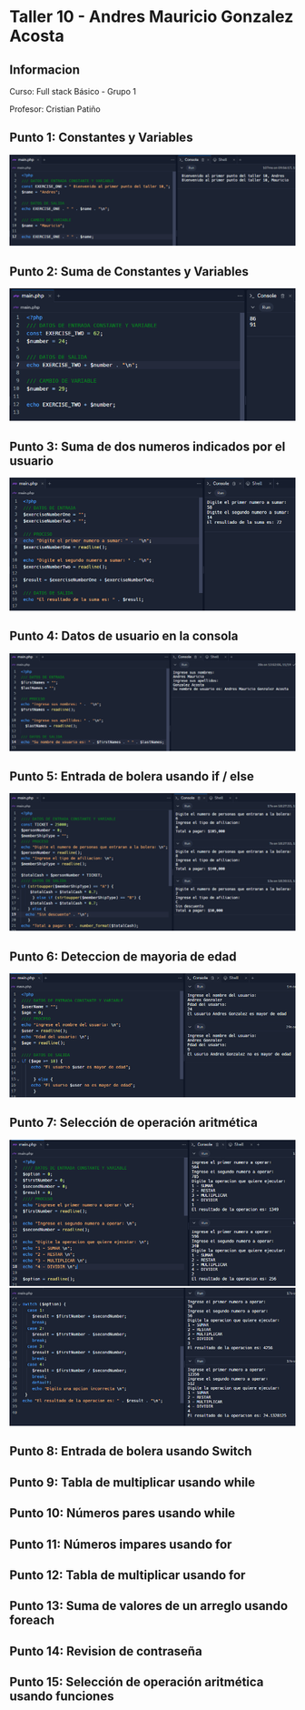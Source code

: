 <h1>Taller 10 - Andres Mauricio Gonzalez Acosta</h1>

<h2>Informacion</h2>
<p>Curso: Full stack Básico - Grupo 1</p>
<p>Profesor: Cristian Patiño</p>

<h2>Punto 1: Constantes y Variables</h2>
<img src="./public/images/punto-1.PNG" alt="punto 1">

<h2>Punto 2: Suma de Constantes y Variables</h2>
<img src="./public/images/punto-2.PNG" alt="punto 2">

<h2>Punto 3: Suma de dos numeros indicados por el usuario</h2>
<img src="./public/images/punto-3.PNG" alt="punto 3">

<h2>Punto 4: Datos de usuario en la consola</h2>
<img src="./public/images/punto-4.PNG" alt="punto 4">

<h2>Punto 5: Entrada de bolera usando if / else</h2>
<img src="./public/images/punto-5.PNG" alt="punto 5">

<h2>Punto 6: Deteccion de mayoria de edad</h2>
<img src="./public/images/punto-6.PNG" alt="punto 6">

<h2>Punto 7: Selección de operación aritmética</h2>
<img src="./public/images/punto-7.1.PNG" alt="punto 7-1">
<img src="./public/images/punto-7.2.PNG" alt="punto 7-2">

<h2>Punto 8: Entrada de bolera usando Switch</h2>

<h2>Punto 9: Tabla de multiplicar usando while</h2>

<h2>Punto 10: Números pares usando while</h2>

<h2>Punto 11: Números impares usando for</h2>

<h2>Punto 12: Tabla de multiplicar usando for</h2>

<h2>Punto 13: Suma de valores de un arreglo usando foreach</h2>

<h2>Punto 14: Revision de contraseña</h2>

<h2>Punto 15: Selección de operación aritmética usando funciones</h2>

